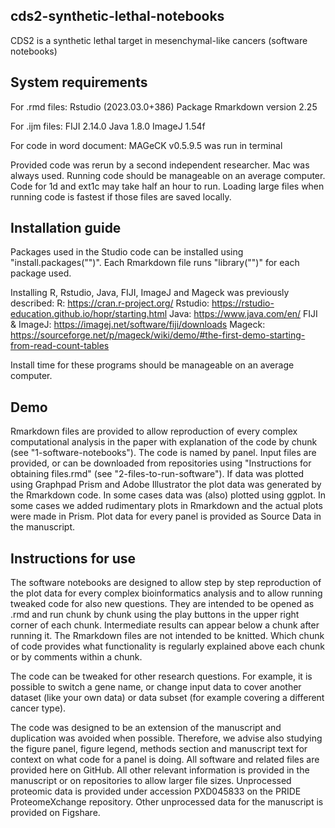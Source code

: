 ## cds2-synthetic-lethal-notebooks

CDS2 is a synthetic lethal target in mesenchymal-like cancers (software notebooks)

## System requirements

For .rmd files:
Rstudio (2023.03.0+386)
Package Rmarkdown version 2.25

For .ijm files:
FIJI 2.14.0
Java 1.8.0
ImageJ 1.54f

For code in word document:
MAGeCK v0.5.9.5 was run in terminal

Provided code was rerun by a second independent researcher. Mac was always used. Running code should be manageable on an average computer. Code for 1d and ext1c may take half an hour to run. Loading large files when running code is fastest if those files are saved locally.

## Installation guide

Packages used in the Studio code can be installed using "install.packages("<INSERT PACKAGE NAME>")". Each Rmarkdown file runs "library("<INSERT PACKAGE NAME>")" for each package used.

Installing R, Rstudio, Java, FIJI, ImageJ and Mageck was previously described:
R:
https://cran.r-project.org/
Rstudio:
https://rstudio-education.github.io/hopr/starting.html
Java:
https://www.java.com/en/
FIJI & ImageJ:
https://imagej.net/software/fiji/downloads
Mageck:
https://sourceforge.net/p/mageck/wiki/demo/#the-first-demo-starting-from-read-count-tables

Install time for these programs should be manageable on an average computer.

## Demo

Rmarkdown files are provided to allow reproduction of every complex computational analysis in the paper with explanation of the code by chunk (see "1-software-notebooks"). The code is named by panel. Input files are provided, or can be downloaded from repositories using "Instructions for obtaining files.rmd" (see "2-files-to-run-software"). If data was plotted using Graphpad Prism and Adobe Illustrator the plot data was generated by the Rmarkdown code. In some cases data was (also) plotted using ggplot. In some cases we added rudimentary plots in Rmarkdown and the actual plots were made in Prism. Plot data for every panel is provided as Source Data in the manuscript.

## Instructions for use

The software notebooks are designed to allow step by step reproduction of the plot data for every complex bioinformatics analysis and to allow running tweaked code for also new questions. They are intended to be opened as .rmd and run chunk by chunk using the play buttons in the upper right corner of each chunk. Intermediate results can appear below a chunk after running it. The Rmarkdown files are not intended to be knitted. Which chunk of code provides what functionality is regularly explained above each chunk or by comments within a chunk.

The code can be tweaked for other research questions. For example, it is possible to switch a gene name, or change input data to cover another dataset (like your own data) or data subset (for example covering a different cancer type). 

The code was designed to be an extension of the manuscript and duplication was avoided when possible. Therefore, we advise also studying the figure panel, figure legend, methods section and manuscript text for context on what code for a panel is doing. All software and related files are provided here on GitHub. All other relevant information is provided in the manuscript or on repositories to allow larger file sizes. Unprocessed proteomic data is provided under accession PXD045833 on the PRIDE ProteomeXchange repository. Other unprocessed data for the manuscript is provided on Figshare.
